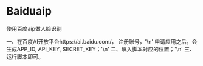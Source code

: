 # Baiduaip
使用百度aip做人脸识别

一、在百度AI开放平台https://ai.baidu.com/，
注册账号，'\n'
申请应用之后，会生成APP_ID, API_KEY, SECRET_KEY；'\n'
二、填入脚本对应的位置；'\n'
三、运行脚本即可。
